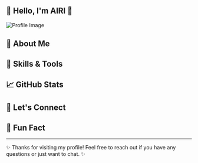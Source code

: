 ## 🌟 Hello, I'm AIRI 🌟

![Profile Image](https://your-image-url.com/image.jpg)

## 👋 About Me
<!--
- 🏢 I work in the IT sector, focusing on AI research and development.
- 💻 Passionate about image recognition technology and AI-driven solutions.
- 🚀 Currently working on PoCs and transitioning them into full-fledged services.
- 📚 Dedicated to training new team members and enhancing their technical skills.
- 🍬 Food lover – especially gummies and spicy foods!
- ☕ Coffee enthusiast with a love for exploring different blends.
-->
## 🔧 Skills & Tools
<!--
- **Languages:** Python, JavaScript, TypeScript
- **Frameworks:** TensorFlow, PyTorch, React
- **Tools:** Docker, Kubernetes, GitHub Actions
-->
## 📈 GitHub Stats
<!--
![Your GitHub Stats](https://github-readme-stats.vercel.app/api?username=your-username&show_icons=true&hide_title=true&count_private=true&hide=prs&theme=radical)
-->
## 💬 Let's Connect
<!--
- [LinkedIn](https://www.linkedin.com/in/your-profile)
- [Twitter](https://twitter.com/your-profile)
- [Website](https://your-website.com)
-->
## 🌈 Fun Fact
<!--
I once tried to create a custom gummy bear flavor based on my favorite coffee blend! ☕🍬
-->
---

✨ Thanks for visiting my profile! Feel free to reach out if you have any questions or just want to chat. ✨

